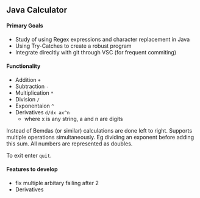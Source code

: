 ## Java Calculator

#### Primary Goals
- Study of using Regex expressions and character replacement in Java
- Using Try-Catches to create a robust program
- Integrate direcltly with git through VSC (for frequent commiting)

#### Functionality
- Addition `+`
- Subtraction `-`
- Multiplication `*`
- Division `/`
- Exponentaion `^`
- Derivatives `d/dx ax^n` 
    - where x is any string, a and n are digits

Instead of Bemdas (or similar) calculations are done left to right.
Supports multiple operations simultaneously.
Eg dividing an exponent before adding this sum.
All numbers are represented as doubles.

To exit enter `quit`.

#### Features to develop
- fix multiple arbitary failing after 2
- Derivatives